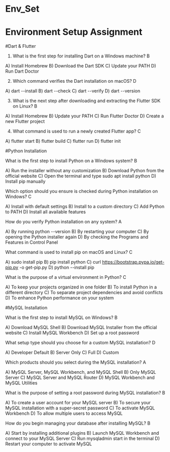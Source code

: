 # Env_Set

# Environment Setup Assignment

#Dart & Flutter

1. What is the first step for installing Dart on a Windows machine?
B

A) Install Homebrew
B) Download the Dart SDK
C) Update your PATH
D) Run Dart Doctor


2. Which command verifies the Dart installation on macOS?
D

A) dart --install
B) dart --check
C) dart --verify
D) dart --version


3. What is the next step after downloading and extracting the Flutter SDK on Linux?
B

A) Install Homebrew
B) Update your PATH
C) Run Flutter Doctor
D) Create a new Flutter project


4. What command is used to run a newly created Flutter app?
C

A) flutter start
B) flutter build
C) flutter run
D) flutter init


#Python Installation

What is the first step to install Python on a Windows system?
B

A) Run the installer without any customization
B) Download Python from the official website
C) Open the terminal and type sudo apt install python
D) Install pip manually

Which option should you ensure is checked during Python installation on Windows?
C

A) Install with default settings
B) Install to a custom directory
C) Add Python to PATH
D) Install all available features

How do you verify Python installation on any system?
A

A) By running python --version
B) By restarting your computer
C) By opening the Python installer again
D) By checking the Programs and Features in Control Panel

What command is used to install pip on macOS and Linux?
C

A) sudo install pip
B) pip install python
C) curl https://bootstrap.pypa.io/get-pip.py -o get-pip.py
D) python --install pip

What is the purpose of a virtual environment in Python?
C

A) To keep your projects organized in one folder
B) To install Python in a different directory
C) To separate project dependencies and avoid conflicts
D) To enhance Python performance on your system

#MySQL Installation

What is the first step to install MySQL on Windows?
B

A) Download MySQL Shell
B) Download MySQL Installer from the official website
C) Install MySQL Workbench
D) Set up a root password

What setup type should you choose for a custom MySQL installation?
D

A) Developer Default
B) Server Only
C) Full
D) Custom

Which products should you select during the MySQL installation?
A

A) MySQL Server, MySQL Workbench, and MySQL Shell
B) Only MySQL Server
C) MySQL Server and MySQL Router
D) MySQL Workbench and MySQL Utilities

What is the purpose of setting a root password during MySQL installation?
B

A) To create a user account for your MySQL server
B) To secure your MySQL installation with a super-secret password
C) To activate MySQL Workbench
D) To allow multiple users to access MySQL

How do you begin managing your database after installing MySQL?
B

A) Start by installing additional plugins
B) Launch MySQL Workbench and connect to your MySQL Server
C) Run mysqladmin start in the terminal
D) Restart your computer to activate MySQL
